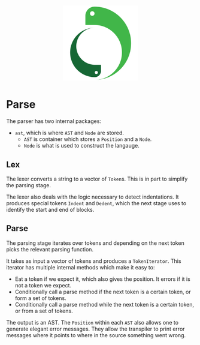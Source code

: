 <h1 style="text-align:center">
    <img src="../../image/logo.svg" height="200" alt="Mamba logo"/>
</h1>

# Parse

The parser has two internal packages:

- `ast`, which is where `AST` and `Node` are stored.
  - `AST` is container which stores a `Position` and a `Node`.
  - `Node` is what is used to construct the langauge.

## Lex

The lexer converts a string to a vector of `Token`s. This is in part to simplify the parsing stage.

The lexer also deals with the logic necessary to detect indentations. It produces special tokens `Indent` and `Dedent`,
which the next stage uses to identify the start and end of blocks.

## Parse

The parsing stage iterates over tokens and depending on the next token picks the relevant parsing function.

It takes as input a vector of tokens and produces a `TokenIterator`. This iterator has multiple internal methods which
make it easy to:

- Eat a token if we expect it, which also gives the position. It errors if it is not a token we expect.
- Conditionally call a parse method if the next token is a certain token, or form a set of tokens.
- Conditionally call a parse method while the next token is a certain token, or from a set of tokens.

The output is an AST. The `Position` within each `AST` also allows one to generate elegant error messages. They allow
the transpiler to print error messages where it points to where in the source something went wrong.
